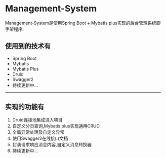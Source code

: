 # Management-System
Management-System是使用Spring Boot + Mybatis plus实现的后台管理系统脚手架程序.

## 使用到的技术有
* Spring Boot
* Mybatis
* Mybatis Plus
* Druid
* Swagger2
* 持续更新中...

***
## 实现的功能有
1. Druid连接池集成进入项目
2. 自定义分页查询,Mybatis plus实现通用CRUD
3. 全局异常处理及自定义异常
4. 使用Swagger2在线接口文档
5. 封装请求响应消息内容,自定义消息转换器
6. 持续更新中...


